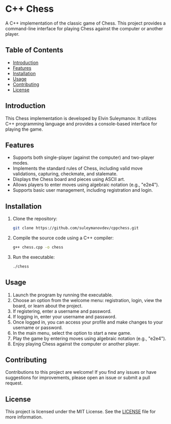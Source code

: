 # C++ Chess

A C++ implementation of the classic game of Chess. This project provides a command-line interface for playing Chess against the computer or another player.

## Table of Contents

- [Introduction](#introduction)
- [Features](#features)
- [Installation](#installation)
- [Usage](#usage)
- [Contributing](#contributing)
- [License](#license)

## Introduction

This Chess implementation is developed by Elvin Suleymanov. It utilizes C++ programming language and provides a console-based interface for playing the game.

## Features

- Supports both single-player (against the computer) and two-player modes.
- Implements the standard rules of Chess, including valid move validations, capturing, checkmate, and stalemate.
- Displays the Chess board and pieces using ASCII art.
- Allows players to enter moves using algebraic notation (e.g., "e2e4").
- Supports basic user management, including registration and login.

## Installation

1. Clone the repository:

   ```bash
   git clone https://github.com/suleymanovdev/cppchess.git
   ```

2. Compile the source code using a C++ compiler:

   ```bash
   g++ chess.cpp -o chess
   ```

3. Run the executable:

   ```bash
   ./chess
   ```

## Usage

1. Launch the program by running the executable.
2. Choose an option from the welcome menu: registration, login, view the board, or learn about the project.
3. If registering, enter a username and password.
4. If logging in, enter your username and password.
5. Once logged in, you can access your profile and make changes to your username or password.
6. In the main menu, select the option to start a new game.
7. Play the game by entering moves using algebraic notation (e.g., "e2e4").
8. Enjoy playing Chess against the computer or another player.

## Contributing

Contributions to this project are welcome! If you find any issues or have suggestions for improvements, please open an issue or submit a pull request.

## License

This project is licensed under the MIT License. See the [LICENSE](https://github.com/suleymanovdev/cppchess/blob/main/LICENSE) file for more information.
